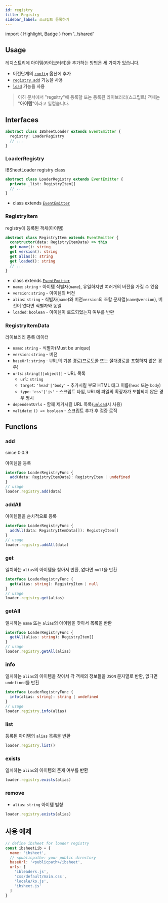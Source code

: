 ```yaml
---
id: registry
title: Registry
sidebar_label: 스크립트 등록하기
---
```


import { Highlight, Badge } from '../shared'

## Usage

레지스트리에 아이템(라이브러리)을 추가하는 방법은 세 가지가 있습니다.

* 이전단계의 [`config`](./configuration#loaderconfigoptions) 옵션에 추가
* [`registry.add`](#add) 기능을 사용
* [`load`](./load) 기능을 사용

> <Highlight color="#555">이하 문서에서 "regsitry"에 등록할 또는 등록된 라이브러리(스크립트) 객체는 "<b>아이템</b>"이라고 일컫습니다.</Highlight>

## Interfaces

```ts
abstract class IBSheetLoader extends EventEmitter {
  registry: LoaderRegistry
  // ...
}
```

### LoaderRegistry

IBSheetLoader registry class

```ts
abstract class LoaderRegistry extends EventEmitter {
  private _list: RegistryItem[]
  // ...
}
```

* class extends [`EventEmitter`](https://nodejs.org/api/events.html#events_class_eventemitter)

### RegistryItem

registry에 등록된 객체(아이템)

```ts
abstract class RegistryItem extends EventEmitter {
  constructor(data: RegistryItemData) => this
  get name(): string
  get version(): string
  get alias(): string
  get loaded(): string
  // ...
}
```

* class extends [`EventEmitter`](https://nodejs.org/api/events.html#events_class_eventemitter)
* `name`: `string` - 아이템 식별자(`name`), 유일하지만 여러개의 버전을 가질 수 있음
* `version`: `string` - 아이템의 버전
* `alias`: `string` - 식별자(`name`)와 버전`version`의 조합 문자열(`name@version`), 버전이 없다면 식별자와 동일
* `loaded`: `boolean` - 아이템이 로드되었는지 여부를 반환

### RegistryItemData

라이브러리 등록 데이터

* `name`: `string` - 식별자(Must be unique)
* `version`: `string` - 버전
* `baseUrl`: `string` - URL의 기본 경로(프로토콜 또는 절대경로를 포함하지 않은 경우)
* `urls`: `string[]|object[]` - URL 목록
  * `url`: `string`
  * `target`: `'head'|'body'` - 추가시킬 부모 HTML 태그 이름(`head` 또는 `body`)
  * `type`: `'css'|'js'` - 스크립트 타입, URL에 파일의 확장자가 포함되지 않은 경우 명시
* `dependentUrls` - 함께 제거시킬 URL 목록([`unload`](./unload)시 사용)
* `validate`: `() => boolean` - 스크립트 추가 후 검증 로직

## Functions

### add
<Badge style="success">since 0.0.9</Badge>

아이템을 등록

```ts
interface LoaderRegistryFunc {
  add(data: RegistryItemData): RegistryItem | undefined  
}
// usage
loader.registry.add(data)
```

### addAll

아이템들을 순차적으로 등록

```ts
interface LoaderRegistryFunc {
  addAll(data: RegistryItemData[]): RegistryItem[]
}
// usage
loader.registry.addAll(data)
```

### get

일치하는 `alias`의 아이템을 찾아서 반환, 없다면  `null`을 반환

```ts
interface LoaderRegistryFunc {
  get(alias: string): RegistryItem | null
}
// usage
loader.registry.get(alias)
```

### getAll

일치하는 `name` 또는 `alias`의 아이템을 찾아서 목록을 반환

```ts
interface LoaderRegistryFunc {
  getAll(alias: string): RegistryItem[]
}
// usage
loader.registry.getAll(alias)
```

### info

일치하는 `alias`의 아이템을 찾아서 각 객체의 정보들을 `JSON` 문자열로 반환, 없다면 `undefined`를 반환

```ts
interface LoaderRegistryFunc {
  info(alias: string): string | undefined
}
// usage
loader.registry.info(alias)
```

### list

등록된 아이템의 `alias` 목록을 반환

```js
loader.registry.list()
```

### exists

일치하는 `alias`의 아이템의 존재 여부를 반환

```js
loader.registry.exists(alias)
```

### remove

* `alias`: `string` 아이템 별칭

```js
loader.registry.exists(alias)
```


## 사용 예제

```js
// define ibsheet for loader registry
const ibsheetLib = {
  name: 'ibsheet',
  // <publicpath>: your public directory
  baseUrl: '<publicpath>/ibsheet',
  urls: [
    'ibleaders.js',
    'css/default/main.css',
    'locale/ko.js',
    'ibsheet.js'
  ]
}
```